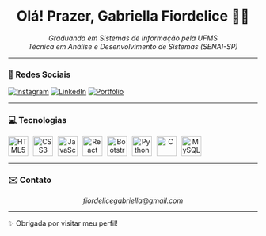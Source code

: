 <h1 align="center">Olá! Prazer, Gabriella Fiordelice 🖐🏻</h1>

<p align="center">
  <i>Graduanda em Sistemas de Informação pela UFMS<br/>
  Técnica em Análise e Desenvolvimento de Sistemas (SENAI-SP)</i>
</p>

---

### 📱 Redes Sociais
 [![Instagram](https://img.shields.io/badge/Instagram-E4405F?style=for-the-badge&logo=instagram&logoColor=white)](https://instagram.com/fiordelicee)
[![LinkedIn](https://img.shields.io/badge/LinkedIn-0077B5?style=for-the-badge&logo=linkedin&logoColor=white)](https://www.linkedin.com/in/gabriella-fiordelice)
[![Portfólio](https://img.shields.io/badge/Portfólio-FF5733?style=for-the-badge&logo=Firefox&logoColor=white)](https://fiordelice.github.io/gabriellafiordelice/)

---

### 💻 Tecnologias
<div style="display: flex; flex-wrap: wrap; gap: 10px;" align="center">
  <img src="https://cdn.jsdelivr.net/gh/devicons/devicon/icons/html5/html5-original.svg" height="40" alt="HTML5" />
  <img src="https://cdn.jsdelivr.net/gh/devicons/devicon/icons/css3/css3-original.svg" height="40" alt="CSS3" />
  <img src="https://cdn.jsdelivr.net/gh/devicons/devicon/icons/javascript/javascript-original.svg" height="40" alt="JavaScript" />
  <img src="https://cdn.jsdelivr.net/gh/devicons/devicon/icons/react/react-original.svg" height="40" alt="React" />
  <img src="https://cdn.jsdelivr.net/gh/devicons/devicon/icons/bootstrap/bootstrap-original.svg" height="40" alt="Bootstrap" />
  <img src="https://cdn.jsdelivr.net/gh/devicons/devicon/icons/python/python-original.svg" height="40" alt="Python" />
  <img src="https://cdn.jsdelivr.net/gh/devicons/devicon/icons/c/c-original.svg" height="40" alt="C" />
  <img src="https://cdn.jsdelivr.net/gh/devicons/devicon/icons/mysql/mysql-original.svg" height="40" alt="MySQL" />
</div>


---

### ✉️ Contato

<p align="center">
  <i>fiordelicegabriella@gmail.com</i>
</p>
 
---

✨ Obrigada por visitar meu perfil!

